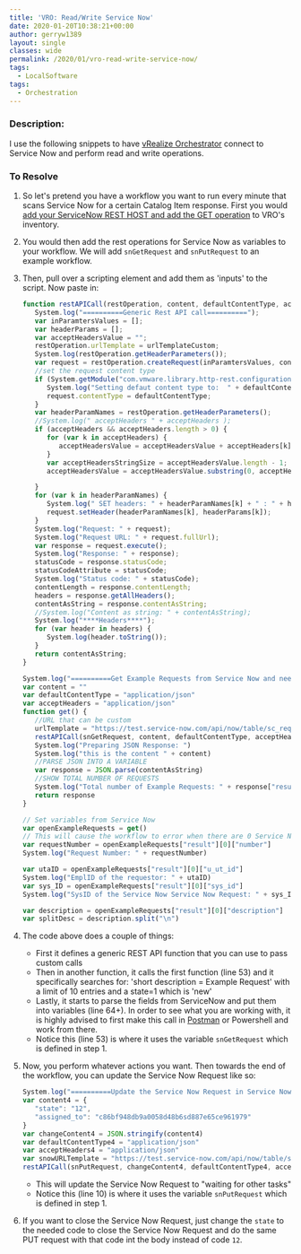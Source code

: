 ```yaml
---
title: 'VRO: Read/Write Service Now'
date: 2020-01-20T10:38:21+00:00
author: gerryw1389
layout: single
classes: wide
permalink: /2020/01/vro-read-write-service-now/
tags:
  - LocalSoftware
tags:
  - Orchestration
---
```

<!--more-->

### Description:

I use the following snippets to have [vRealize Orchestrator](https://automationadmin.com//2020/01/vrealize-orchestrator/) connect to Service Now and perform read and write operations.

### To Resolve

1. So let's pretend you have a workflow you want to run every minute that scans Service Now for a certain Catalog Item response. First you would [add your ServiceNow REST HOST and add the GET operation](https://automationadmin.com/2020/01/vro-add-rest-host-and-ops/) to VRO's inventory.

2. You would then add the rest operations for Service Now as variables to your workflow. We will add `snGetRequest` and `snPutRequest` to an example workflow.

3. Then, pull over a scripting element and add them as 'inputs' to the script. Now paste in:

   ```javascript
   function restAPICall(restOperation, content, defaultContentType, acceptHeaders, urlTemplateCustom) {
      System.log("==========Generic Rest API call==========");
      var inParamtersValues = [];
      var headerParams = [];
      var acceptHeadersValue = "";
      restOperation.urlTemplate = urlTemplateCustom;
      System.log(restOperation.getHeaderParameters());
      var request = restOperation.createRequest(inParamtersValues, content);
      //set the request content type
      if (System.getModule("com.vmware.library.http-rest.configuration").hasHttpMethodHasBodyPayload(request.getMethod())) {
         System.log("Setting defaut content type to:  " + defaultContentType);
         request.contentType = defaultContentType;
      }
      var headerParamNames = restOperation.getHeaderParameters();
      //System.log(" acceptHeaders " + acceptHeaders );
      if (acceptHeaders && acceptHeaders.length > 0) {
         for (var k in acceptHeaders) {
            acceptHeadersValue = acceptHeadersValue + acceptHeaders[k] + ",";
         }
         var acceptHeadersStringSize = acceptHeadersValue.length - 1;
         acceptHeadersValue = acceptHeadersValue.substring(0, acceptHeadersStringSize);

      }
      for (var k in headerParamNames) {
         System.log(" SET headers: " + headerParamNames[k] + " : " + headerParams[k]);
         request.setHeader(headerParamNames[k], headerParams[k]);
      }
      System.log("Request: " + request);
      System.log("Request URL: " + request.fullUrl);
      var response = request.execute();
      System.log("Response: " + response);
      statusCode = response.statusCode;
      statusCodeAttribute = statusCode;
      System.log("Status code: " + statusCode);
      contentLength = response.contentLength;
      headers = response.getAllHeaders();
      contentAsString = response.contentAsString;
      //System.log("Content as string: " + contentAsString);
      System.log("****Headers****");
      for (var header in headers) {
         System.log(header.toString());
      }
      return contentAsString;
   }

   System.log("==========Get Example Requests from Service Now and needed fields==========")
   var content = ""
   var defaultContentType = "application/json"
   var acceptHeaders = "application/json"
   function get() {
      //URL that can be custom
      urlTemplate = "https://test.service-now.com/api/now/table/sc_request?sysparm_query=short_description%3DExample%20Request&sysparm_limit=10&state=1"
      restAPICall(snGetRequest, content, defaultContentType, acceptHeaders, urlTemplate)
      System.log("Preparing JSON Response: ")
      System.log("this is the content " + content)
      //PARSE JSON INTO A VARIABLE
      var response = JSON.parse(contentAsString)
      //SHOW TOTAL NUMBER OF REQUESTS
      System.log("Total number of Example Requests: " + response["result"].length)
      return response
   }

   // Set variables from Service Now
   var openExampleRequests = get()
   // This will cause the workflow to error when there are 0 Service Now Requests. That is okay because we trap it below. See bottom of this file
   var requestNumber = openExampleRequests["result"][0]["number"]
   System.log("Request Number: " + requestNumber)

   var utaID = openExampleRequests["result"][0]["u_ut_id"]
   System.log("EmplID of the requestor: " + utaID)
   var sys_ID = openExampleRequests["result"][0]["sys_id"]
   System.log("SysID of the Service Now Service Now Request: " + sys_ID)

   var description = openExampleRequests["result"][0]["description"]
   var splitDesc = description.split("\n")

   ```

4. The code above does a couple of things:

   - First it defines a generic REST API function that you can use to pass custom calls
   - Then in another function, it calls the first function (line 53) and it specifically searches for: 'short description = Example Request' with a limit of 10 entries and a state=1 which is 'new'
   - Lastly, it starts to parse the fields from ServiceNow and put them into variables (line 64+). In order to see what you are working with, it is highly advised to first make this call in [Postman](https://automationadmin.com/2019/10/postman-get-token/) or Powershell and work from there.
   - Notice this (line 53) is where it uses the variable `snGetRequest` which is defined in step 1.

5. Now, you perform whatever actions you want. Then towards the end of the workflow, you can update the Service Now Request like so:

   ```javascript
   System.log("==========Update the Service Now Request in Service Now==========")
   var content4 = {
      "state": "12",
      "assigned_to": "c86bf948db9a0058d48b6sd887e65ce961979"
   }
   var changeContent4 = JSON.stringify(content4)
   var defaultContentType4 = "application/json"
   var acceptHeaders4 = "application/json"
   var snowURLTemplate = "https://test.service-now.com/api/now/table/sc_request/" + sys_ID
   restAPICall(snPutRequest, changeContent4, defaultContentType4, acceptHeaders4, snowURLTemplate)
   ```

   - This will update the Service Now Request to "waiting for other tasks"
   - Notice this (line 10) is where it uses the variable `snPutRequest` which is defined in step 1.

6. If you want to close the Service Now Request, just change the `state` to the needed code to close the Service Now Request and do the same PUT request with that code int the body instead of code `12`.